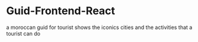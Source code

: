 # Guid-Frontend-React
a moroccan guid for tourist shows the iconics cities and the activities  that a tourist can do 
